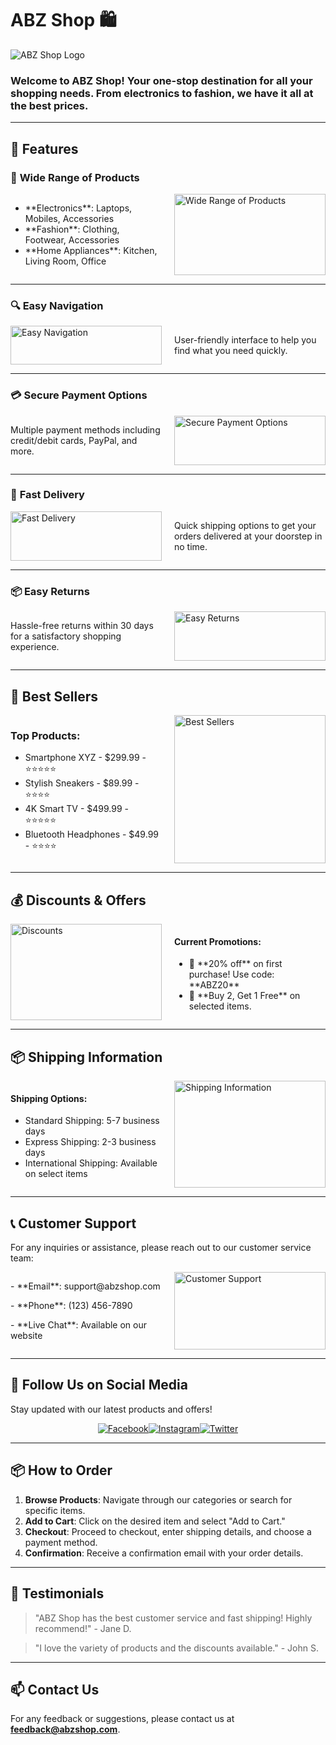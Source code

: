 # **ABZ Shop** 🛍️

![ABZ Shop Logo](https://example.com/logo.png) <!-- Replace with actual logo URL -->

### **Welcome to ABZ Shop!** Your one-stop destination for all your shopping needs. From electronics to fashion, we have it all at the best prices.

---

## 🚀 **Features**

### 🛒 **Wide Range of Products**

<div style="display: flex;">
  <div style="flex: 50%; padding-right: 20px;">
    <ul>
      <li>**Electronics**: Laptops, Mobiles, Accessories</li>
      <li>**Fashion**: Clothing, Footwear, Accessories</li>
      <li>**Home Appliances**: Kitchen, Living Room, Office</li>
    </ul>
  </div>
  <div style="flex: 50%;">
    <img src="https://example.com/products.png" alt="Wide Range of Products" style="width: 100%; height: auto;"/>
  </div>
</div>

---

### 🔍 **Easy Navigation**

<div style="display: flex;">
  <div style="flex: 50%;">
    <img src="https://example.com/navigation.png" alt="Easy Navigation" style="width: 100%; height: auto;"/>
  </div>
  <div style="flex: 50%; padding-left: 20px;">
    <p>User-friendly interface to help you find what you need quickly.</p>
  </div>
</div>

---

### 💳 **Secure Payment Options**

<div style="display: flex;">
  <div style="flex: 50%; padding-right: 20px;">
    <p>Multiple payment methods including credit/debit cards, PayPal, and more.</p>
  </div>
  <div style="flex: 50%;">
    <img src="https://example.com/payment.png" alt="Secure Payment Options" style="width: 100%; height: auto;"/>
  </div>
</div>

---

### 🚚 **Fast Delivery**

<div style="display: flex;">
  <div style="flex: 50%;">
    <img src="https://example.com/delivery.png" alt="Fast Delivery" style="width: 100%; height: auto;"/>
  </div>
  <div style="flex: 50%; padding-left: 20px;">
    <p>Quick shipping options to get your orders delivered at your doorstep in no time.</p>
  </div>
</div>

---

### 📦 **Easy Returns**

<div style="display: flex;">
  <div style="flex: 50%; padding-right: 20px;">
    <p>Hassle-free returns within 30 days for a satisfactory shopping experience.</p>
  </div>
  <div style="flex: 50%;">
    <img src="https://example.com/returns.png" alt="Easy Returns" style="width: 100%; height: auto;"/>
  </div>
</div>

---

## 🌟 **Best Sellers**

<div style="display: flex;">
  <div style="flex: 50%; padding-right: 20px;">
    <h3>Top Products:</h3>
    <ul>
      <li>Smartphone XYZ - $299.99 - ⭐⭐⭐⭐⭐</li>
      <li>Stylish Sneakers - $89.99 - ⭐⭐⭐⭐</li>
      <li>4K Smart TV - $499.99 - ⭐⭐⭐⭐⭐</li>
      <li>Bluetooth Headphones - $49.99 - ⭐⭐⭐⭐</li>
    </ul>
  </div>
  <div style="flex: 50%;">
    <img src="https://example.com/best-sellers.png" alt="Best Sellers" style="width: 100%; height: auto;"/>
  </div>
</div>

---

## 💰 **Discounts & Offers**

<div style="display: flex;">
  <div style="flex: 50%;">
    <img src="https://example.com/discounts.png" alt="Discounts" style="width: 100%; height: auto;"/>
  </div>
  <div style="flex: 50%; padding-left: 20px;">
    <h4>Current Promotions:</h4>
    <ul>
      <li>🎉 **20% off** on first purchase! Use code: **ABZ20**</li>
      <li>🎁 **Buy 2, Get 1 Free** on selected items.</li>
    </ul>
  </div>
</div>

---

## 📦 **Shipping Information**

<div style="display: flex;">
  <div style="flex: 50%; padding-right: 20px;">
    <h4>Shipping Options:</h4>
    <ul>
      <li>Standard Shipping: 5-7 business days</li>
      <li>Express Shipping: 2-3 business days</li>
      <li>International Shipping: Available on select items</li>
    </ul>
  </div>
  <div style="flex: 50%;">
    <img src="https://example.com/shipping.png" alt="Shipping Information" style="width: 100%; height: auto;"/>
  </div>
</div>

---

## 📞 **Customer Support**

For any inquiries or assistance, please reach out to our customer service team:

<div style="display: flex;">
  <div style="flex: 50%; padding-right: 20px;">
    <p>- **Email**: support@abzshop.com</p>
    <p>- **Phone**: (123) 456-7890</p>
    <p>- **Live Chat**: Available on our website</p>
  </div>
  <div style="flex: 50%;">
    <img src="https://example.com/support.png" alt="Customer Support" style="width: 100%; height: auto;"/>
  </div>
</div>

---

## 📲 **Follow Us on Social Media**

Stay updated with our latest products and offers!

<div style="display: flex; justify-content: center;">
  <a href="https://facebook.com/abzshop"><img src="https://img.shields.io/badge/Facebook-3b5998?style=for-the-badge&logo=facebook&logoColor=white" alt="Facebook" /></a>
  <a href="https://instagram.com/abzshop"><img src="https://img.shields.io/badge/Instagram-E1306C?style=for-the-badge&logo=instagram&logoColor=white" alt="Instagram" /></a>
  <a href="https://twitter.com/abzshop"><img src="https://img.shields.io/badge/Twitter-1DA1F2?style=for-the-badge&logo=twitter&logoColor=white" alt="Twitter" /></a>
</div>

---

## 📦 **How to Order**

1. **Browse Products**: Navigate through our categories or search for specific items.
2. **Add to Cart**: Click on the desired item and select "Add to Cart."
3. **Checkout**: Proceed to checkout, enter shipping details, and choose a payment method.
4. **Confirmation**: Receive a confirmation email with your order details.

---

## 💬 **Testimonials**

> "ABZ Shop has the best customer service and fast shipping! Highly recommend!" - Jane D.

> "I love the variety of products and the discounts available." - John S.

---

## 📫 **Contact Us**

For any feedback or suggestions, please contact us at **feedback@abzshop.com**.
